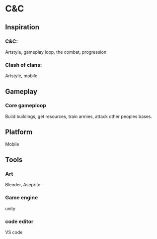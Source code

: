 # C&C

## Inspiration
### C&C:
Artstyle, gameplay loop, the combat, progression
### Clash of clans:
Artstyle, mobile

## Gameplay

### Core gameploop
Build buildings, get resources, train armies, attack other peoples bases.

## Platform
Mobile

## Tools

### Art
Blender, Aseprite
### Game engine
unity
### code editor
VS code